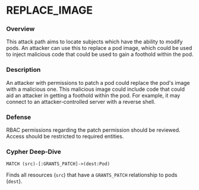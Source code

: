 # REPLACE_IMAGE

### Overview

This attack path aims to locate subjects which have the ability to modify pods. An attacker can use this to replace a pod image, which could be used to inject malicious code that could be used to gain a foothold within the pod.

### Description

An attacker with permissions to patch a pod could replace the pod's image with a malicious one. This malicious image could include code that could aid an attacker in getting a foothold within the pod. For example, it may connect to an attacker-controlled server with a reverse shell.

### Defense

RBAC permissions regarding the patch permission should be reviewed. Access should be restricted to required entities.

### Cypher Deep-Dive

```cypher
MATCH (src)-[:GRANTS_PATCH]->(dest:Pod)
 ```

Finds all resources (`src`) that have a `GRANTS_PATCH` relationship to pods (`dest`).

